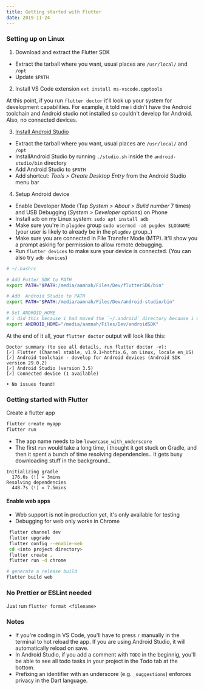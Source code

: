 ```yaml
---
title: Getting started with Flutter
date: 2019-11-24
---
```


### Setting up on Linux

1. Download and extract the Flutter SDK
  - Extract the tarball where you want, usual places are `/usr/local/` and `/opt`
  - Update `$PATH`

2. Install VS Code extension `ext install ms-vscode.cpptools`

At this point, if you run `flutter doctor` it'll look up your system for development capabilities. For example, it told me i didn't have the Android toolchain and Android studio not installed so couldn't develop for Android. Also, no connected devices.

3. [Install Android Studio](https://developer.android.com/studio/install)

  - Extract the tarball where you want, usual places are `/usr/local/` and `/opt`
  - InstallAndroid Studio  by running `./studio.sh` inside the `android-studio/bin` directory
  - Add Android Studio to `$PATH`
  - Add shortcut: _Tools > Create Desktop Entry_ from the Android Studio menu bar

4. Setup Android device

  - Enable Developer Mode (Tap _System > About > Build number_ 7 times) and USB Debugging (_System > Developer options_) on Phone 
  - Install `adb` on my Linux system: `sudo apt install adb`
  - Make sure you're in `plugdev` group `sudo usermod -aG pugdev $LOGNAME` (your user is  likely to already be in the `plugdev` group..)
  - Make sure you are connected in File Transfer Mode (MTP). It'll show you a prompt asking for permission to allow remote debugging.
  - Run `flutter devices` to make sure your device is connected. (You can also try `adb devices`)

```bash
# ~/.bashrc

# Add Futter SDK to PATH
export PATH="$PATH:/media/aamnah/Files/Dev/flutterSDK/bin"

# Add  Android Studio to PATH
export PATH="$PATH:/media/aamnah/Files/Dev/android-studio/bin"

# Set ANDROID_HOME
# i did this because i had moved the `~/.android` directory because i was low on space
export ANDROID_HOME="/media/aamnah/Files/Dev/androidSDK"
```

At the end of it all, your `flutter doctor` output will look like this:

```
Doctor summary (to see all details, run flutter doctor -v):
[✓] Flutter (Channel stable, v1.9.1+hotfix.6, on Linux, locale en_US)
[✓] Android toolchain - develop for Android devices (Android SDK version 29.0.2)
[✓] Android Studio (version 3.5)
[✓] Connected device (1 available)

• No issues found!
```

### Getting started with Flutter

Create a flutter app

```bash
flutter create myapp
flutter run
```

- The app name needs to be `lowercase_with_underscore`
- The first `run` would take a long time, i thought it got stuck on Gradle, and then it spent a bunch of time resolving dependencies.. It gets busy downloading stuff in the background..


```
Initializing gradle
  176.6s (!) = 3mins
Resolving dependencies
  448.7s (!) = 7.5mins
```

#### Enable web apps

- Web support is not in production yet, it's only available for testing
- Debugging for web only works in Chrome

```bash
 flutter channel dev
 flutter upgrade
 flutter config --enable-web
 cd <into project directory>
 flutter create .
 flutter run -d chrome
 ```

 ```bash
 # generate a release build
 flutter build web
 ```

 ### No Prettier or ESLint needed

 Just run `flutter format <filename>`

 ### Notes

 - If you're coding in VS Code, you'll have to press `r` manually in the terminal to hot reload the app. If you are using Android Studio, it will automatically reload on save.
 - In Android Studio, if you add a comment with `TODO` in the beginnig, you'll be able to see all todo tasks in your project in the Todo tab at the bottom.
 - Prefixing an identifier with an underscore (e.g. `_suggestions`) enforces privacy in the Dart language.

